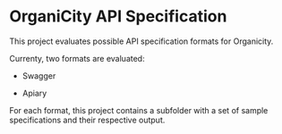 
# OrganiCity API Specification

This project evaluates possible API specification formats for Organicity.

Currenty, two formats are evaluated:

* Swagger

* Apiary

For each format, this project contains a subfolder with a set of sample
specifications and their respective output.